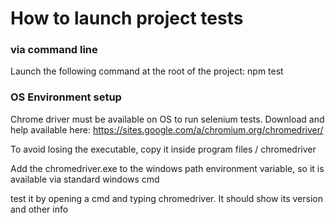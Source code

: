 # How to launch project tests


### via command line

Launch the following command at the root of the project:
	npm test
	
	
### OS Environment setup

Chrome driver must be available on OS to run selenium tests. Download and help available here:
	https://sites.google.com/a/chromium.org/chromedriver/

To avoid losing the executable, copy it inside program files / chromedriver

Add the chromedriver.exe to the windows path environment variable, so it is available
via standard windows cmd

test it by opening a cmd and typing chromedriver. It should show its version and other info

